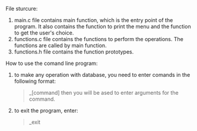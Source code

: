 File sturcure:
1. main.c
    file contains main function, which is the entry point of the program. It also contains the function to print the menu and the function to get the user's choice.
2. functions.c
    file contains the functions to perform the operations. The functions are called by main function.
3. functions.h
    file contains the function prototypes.

How to use the comand line program:
1. to make any operation with database, you need to enter comands in the following format:
    >_[command]
    then you will be ased to enter arguments for the command.
2. to exit the program, enter:
    >_exit
